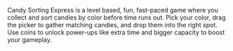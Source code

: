Candy Sorting Express is a level based, fun, fast-paced game where you collect and sort candies by color before time runs out. Pick your color, drag the picker to gather matching candies, and drop them into the right spot. Use coins to unlock power-ups like extra time and bigger capacity to boost your gameplay.

